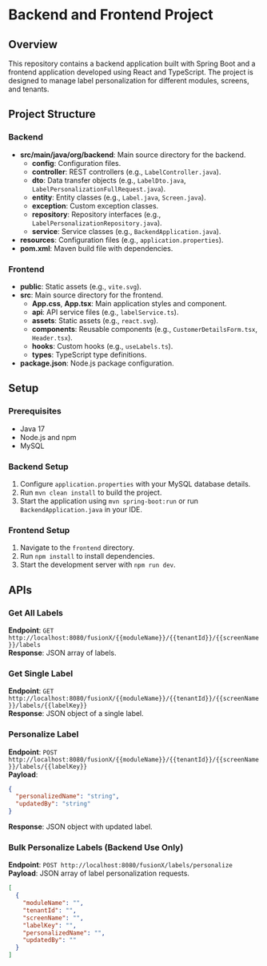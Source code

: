 
# Backend and Frontend Project

## Overview
This repository contains a backend application built with Spring Boot and a frontend application developed using React and TypeScript. The project is designed to manage label personalization for different modules, screens, and tenants.

## Project Structure

### Backend
- **src/main/java/org/backend**: Main source directory for the backend.
  - **config**: Configuration files.
  - **controller**: REST controllers (e.g., `LabelController.java`).
  - **dto**: Data transfer objects (e.g., `LabelDto.java`, `LabelPersonalizationFullRequest.java`).
  - **entity**: Entity classes (e.g., `Label.java`, `Screen.java`).
  - **exception**: Custom exception classes.
  - **repository**: Repository interfaces (e.g., `LabelPersonalizationRepository.java`).
  - **service**: Service classes (e.g., `BackendApplication.java`).
- **resources**: Configuration files (e.g., `application.properties`).
- **pom.xml**: Maven build file with dependencies.

### Frontend
- **public**: Static assets (e.g., `vite.svg`).
- **src**: Main source directory for the frontend.
  - **App.css**, **App.tsx**: Main application styles and component.
  - **api**: API service files (e.g., `labelService.ts`).
  - **assets**: Static assets (e.g., `react.svg`).
  - **components**: Reusable components (e.g., `CustomerDetailsForm.tsx`, `Header.tsx`).
  - **hooks**: Custom hooks (e.g., `useLabels.ts`).
  - **types**: TypeScript type definitions.
- **package.json**: Node.js package configuration.

## Setup

### Prerequisites
- Java 17
- Node.js and npm
- MySQL

### Backend Setup
1. Configure `application.properties` with your MySQL database details.
2. Run `mvn clean install` to build the project.
3. Start the application using `mvn spring-boot:run` or run `BackendApplication.java` in your IDE.

### Frontend Setup
1. Navigate to the `frontend` directory.
2. Run `npm install` to install dependencies.
3. Start the development server with `npm run dev`.

## APIs

### Get All Labels
**Endpoint**: `GET http://localhost:8080/fusionX/{{moduleName}}/{{tenantId}}/{{screenName}}/labels`  
**Response**: JSON array of labels.

### Get Single Label
**Endpoint**: `GET http://localhost:8080/fusionX/{{moduleName}}/{{tenantId}}/{{screenName}}/labels/{{labelKey}}`  
**Response**: JSON object of a single label.

### Personalize Label
**Endpoint**: `POST http://localhost:8080/fusionX/{{moduleName}}/{{tenantId}}/{{screenName}}/labels/{{labelKey}}`  
**Payload**:
```json
{
  "personalizedName": "string",
  "updatedBy": "string"
}
```
**Response**: JSON object with updated label.

### Bulk Personalize Labels (Backend Use Only)
**Endpoint**: `POST http://localhost:8080/fusionX/labels/personalize`  
**Payload**: JSON array of label personalization requests.
```json
[
  {
    "moduleName": "",
    "tenantId": "",
    "screenName": "",
    "labelKey": "",
    "personalizedName": "",
    "updatedBy": ""
  }
]
```
